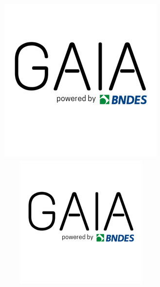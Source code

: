 ![alt text](https://github.com/pbizil/gaia_bndes/blob/main/gaia_bndes.png)

<p align="center">
  <img width="400" height="400" src="https://github.com/pbizil/gaia_bndes/blob/main/gaia_bndes.png">
</p>


